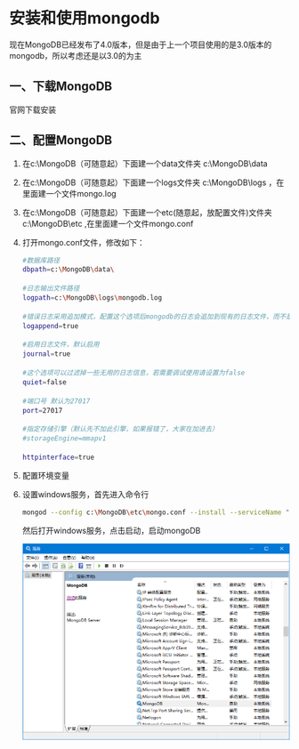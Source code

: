# 安装和使用mongodb

现在MongoDB已经发布了4.0版本，但是由于上一个项目使用的是3.0版本的mongodb，所以考虑还是以3.0的为主

## 一、下载MongoDB

官网下载安装

## 二、配置MongoDB

1. 在c:\MongoDB（可随意起）下面建一个data文件夹 c:\MongoDB\data

2. 在c:\MongoDB（可随意起）下面建一个logs文件夹 c:\MongoDB\logs ，在里面建一个文件mongo.log

3. 在c:\MongoDB（可随意起）下面建一个etc(随意起，放配置文件)文件夹 c:\MongoDB\etc ,在里面建一个文件mongo.conf

4. 打开mongo.conf文件，修改如下：

   ```bash
   #数据库路径
   dbpath=c:\MongoDB\data\
   
   #日志输出文件路径
   logpath=c:\MongoDB\logs\mongodb.log
   
   #错误日志采用追加模式，配置这个选项后mongodb的日志会追加到现有的日志文件，而不是从新创建一个新文件
   logappend=true
   
   #启用日志文件，默认启用
   journal=true
   
   #这个选项可以过滤掉一些无用的日志信息，若需要调试使用请设置为false
   quiet=false
   
   #端口号 默认为27017
   port=27017
   
   #指定存储引擎（默认先不加此引擎，如果报错了，大家在加进去）
   #storageEngine=mmapv1
   
   httpinterface=true
   ```

5. 配置环境变量

6. 设置windows服务，首先进入命令行

   ```bash
   mongod --config c:\MongoDB\etc\mongo.conf --install --serviceName "MongoDB"
   ```

   然后打开windows服务，点击启动，启动mongoDB

   ![1546912378510](../.vuepress/public/assets/1546912378510.png)
